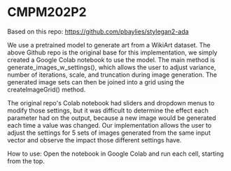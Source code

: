 # CMPM202P2
Based on this repo: https://github.com/pbaylies/stylegan2-ada

We use a pretrained model to generate art from a WikiArt dataset. The above Github repo is the original base for this implementation, we simply created a Google Colab notebook to use the model.
The main method is generate_images_w_settings(), which allows the user to adjust variance, number of iterations, scale, and truncation during image generation. The generated image sets can then be joined into a grid using the createImageGrid() method. 

The original repo's Colab notebook had sliders and dropdown menus to modify those settings, but it was difficult to determine the effect each parameter had on the output, because a new image would be generated each time a value was changed. Our implementation allows the user to adjust the settings for 5 sets of images generated from the same input vector and observe the impact those different settings have.

How to use:
Open the notebook in Google Colab and run each cell, starting from the top.
